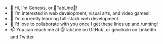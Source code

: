 - 👋 Hi, I’m Genesis, or 💫TabLine💫!
- 👀 I’m interested in web development, visual arts, and video games!
- 🌱 I’m currently learning full-stack web development.
- 💞️ I’d love to collaborate with you once I get these lines up and running!
- 📫 You can reach me at @TabLine on GitHub, or genrikoki on LinkedIn and Twitter.

<!---
TabLine/TabLine is a ✨ special ✨ repository because its `README.md` (this file) appears on your GitHub profile.
You can click the Preview link to take a look at your changes.
--->
